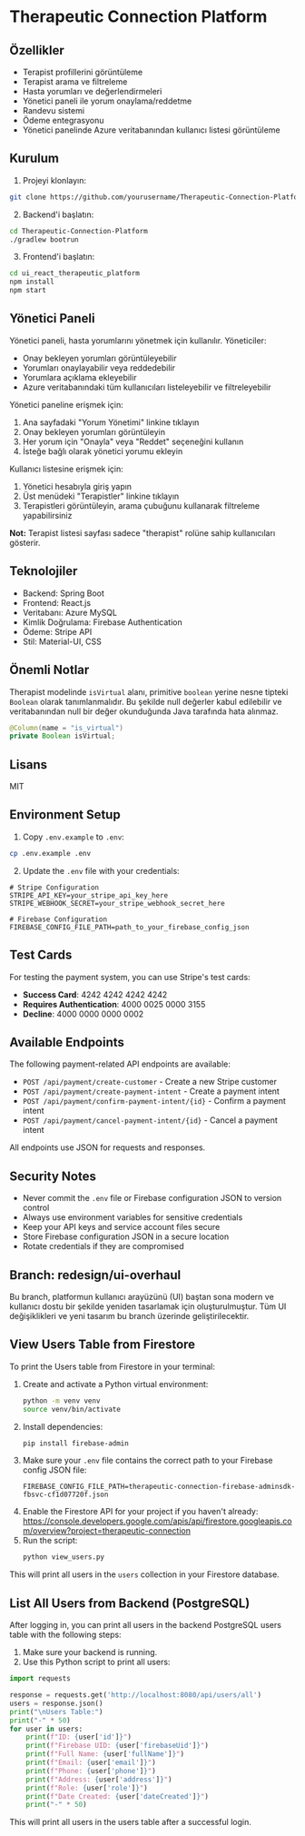 # Therapeutic Connection Platform

## Özellikler

- Terapist profillerini görüntüleme
- Terapist arama ve filtreleme
- Hasta yorumları ve değerlendirmeleri
- Yönetici paneli ile yorum onaylama/reddetme
- Randevu sistemi
- Ödeme entegrasyonu
- Yönetici panelinde Azure veritabanından kullanıcı listesi görüntüleme

## Kurulum

1. Projeyi klonlayın:
```bash
git clone https://github.com/yourusername/Therapeutic-Connection-Platform.git
```

2. Backend'i başlatın:
```bash
cd Therapeutic-Connection-Platform
./gradlew bootrun
```

3. Frontend'i başlatın:
```bash
cd ui_react_therapeutic_platform
npm install
npm start
```

## Yönetici Paneli

Yönetici paneli, hasta yorumlarını yönetmek için kullanılır. Yöneticiler:

- Onay bekleyen yorumları görüntüleyebilir
- Yorumları onaylayabilir veya reddedebilir
- Yorumlara açıklama ekleyebilir
- Azure veritabanındaki tüm kullanıcıları listeleyebilir ve filtreleyebilir

Yönetici paneline erişmek için:
1. Ana sayfadaki "Yorum Yönetimi" linkine tıklayın
2. Onay bekleyen yorumları görüntüleyin
3. Her yorum için "Onayla" veya "Reddet" seçeneğini kullanın
4. İsteğe bağlı olarak yönetici yorumu ekleyin

Kullanıcı listesine erişmek için:
1. Yönetici hesabıyla giriş yapın
2. Üst menüdeki "Terapistler" linkine tıklayın
3. Terapistleri görüntüleyin, arama çubuğunu kullanarak filtreleme yapabilirsiniz

**Not:** Terapist listesi sayfası sadece "therapist" rolüne sahip kullanıcıları gösterir.

## Teknolojiler

- Backend: Spring Boot
- Frontend: React.js
- Veritabanı: Azure MySQL
- Kimlik Doğrulama: Firebase Authentication
- Ödeme: Stripe API
- Stil: Material-UI, CSS

## Önemli Notlar

Therapist modelinde `isVirtual` alanı, primitive `boolean` yerine nesne tipteki `Boolean` olarak tanımlanmalıdır. Bu şekilde null değerler kabul edilebilir ve veritabanından null bir değer okunduğunda Java tarafında hata alınmaz.

```java
@Column(name = "is_virtual")
private Boolean isVirtual;
```

## Lisans

MIT

## Environment Setup

1. Copy `.env.example` to `.env`:
```bash
cp .env.example .env
```

2. Update the `.env` file with your credentials:
```properties
# Stripe Configuration
STRIPE_API_KEY=your_stripe_api_key_here
STRIPE_WEBHOOK_SECRET=your_stripe_webhook_secret_here

# Firebase Configuration
FIREBASE_CONFIG_FILE_PATH=path_to_your_firebase_config_json
```

## Test Cards

For testing the payment system, you can use Stripe's test cards:

- **Success Card**: 4242 4242 4242 4242
- **Requires Authentication**: 4000 0025 0000 3155
- **Decline**: 4000 0000 0000 0002

## Available Endpoints

The following payment-related API endpoints are available:

- `POST /api/payment/create-customer` - Create a new Stripe customer
- `POST /api/payment/create-payment-intent` - Create a payment intent
- `POST /api/payment/confirm-payment-intent/{id}` - Confirm a payment intent
- `POST /api/payment/cancel-payment-intent/{id}` - Cancel a payment intent

All endpoints use JSON for requests and responses.

## Security Notes

- Never commit the `.env` file or Firebase configuration JSON to version control
- Always use environment variables for sensitive credentials
- Keep your API keys and service account files secure
- Store Firebase configuration JSON in a secure location
- Rotate credentials if they are compromised

## Branch: redesign/ui-overhaul

Bu branch, platformun kullanıcı arayüzünü (UI) baştan sona modern ve kullanıcı dostu bir şekilde yeniden tasarlamak için oluşturulmuştur. Tüm UI değişiklikleri ve yeni tasarım bu branch üzerinde geliştirilecektir.

## View Users Table from Firestore

To print the Users table from Firestore in your terminal:

1. Create and activate a Python virtual environment:
   ```bash
   python -m venv venv
   source venv/bin/activate
   ```
2. Install dependencies:
   ```bash
   pip install firebase-admin
   ```
3. Make sure your `.env` file contains the correct path to your Firebase config JSON file:
   ```env
   FIREBASE_CONFIG_FILE_PATH=therapeutic-connection-firebase-adminsdk-fbsvc-cf1d07720f.json
   ```
4. Enable the Firestore API for your project if you haven't already:
   https://console.developers.google.com/apis/api/firestore.googleapis.com/overview?project=therapeutic-connection
5. Run the script:
   ```bash
   python view_users.py
   ```

This will print all users in the `users` collection in your Firestore database.

## List All Users from Backend (PostgreSQL)

After logging in, you can print all users in the backend PostgreSQL users table with the following steps:

1. Make sure your backend is running.
2. Use this Python script to print all users:

```python
import requests

response = requests.get('http://localhost:8080/api/users/all')
users = response.json()
print("\nUsers Table:")
print("-" * 50)
for user in users:
    print(f"ID: {user['id']}")
    print(f"Firebase UID: {user['firebaseUid']}")
    print(f"Full Name: {user['fullName']}")
    print(f"Email: {user['email']}")
    print(f"Phone: {user['phone']}")
    print(f"Address: {user['address']}")
    print(f"Role: {user['role']}")
    print(f"Date Created: {user['dateCreated']}")
    print("-" * 50)
```

This will print all users in the users table after a successful login.
